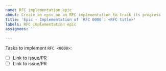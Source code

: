 ```yaml
---
name: RFC implementation epic
about: Create an epic on an RFC implementation to track its progress
title: 'Epic - Implementation of `RFC 0000`: <RFC title>'
labels: RFC implementation epic
assignees: ''

---
```


Tasks to implement `RFC <0000>`: <RFC title>

  - [ ] Link to issue/PR
  - [ ] Link to issue/PR
